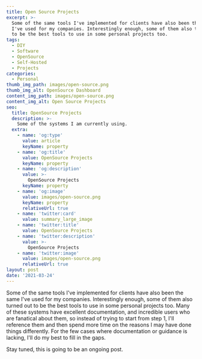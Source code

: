 ```yaml
---
title: Open Source Projects
excerpt: >-
  Some of the same tools I've implemented for clients have also been the same
  I've used for my companies. Interestingly enough, some of them also turned out
  to be the best tools to use in some personal projects too.
tags:
  - DIY
  - Software
  - OpenSource
  - Self-Hosted
  - Projects
categories:
  - Personal
thumb_img_path: images/open-source.png
thumb_img_alt: OpenSource Dashboard
content_img_path: images/open-source.png
content_img_alt: Open Source Projects
seo:
  title: OpenSource Projects
  description: >-
    Some of the systems I am currently using.
  extra:
    - name: 'og:type'
      value: article
      keyName: property
    - name: 'og:title'
      value: OpenSource Projects
      keyName: property
    - name: 'og:description'
      value: >-
        OpenSource Projects
      keyName: property
    - name: 'og:image'
      value: images/open-source.png
      keyName: property
      relativeUrl: true
    - name: 'twitter:card'
      value: summary_large_image
    - name: 'twitter:title'
      value: OpenSource Projects
    - name: 'twitter:description'
      value: >-
        OpenSource Projects
    - name: 'twitter:image'
      value: images/open-source.png
      relativeUrl: true
layout: post
date: '2021-03-24'
---
```

Some of the same tools I've implemented for clients have also been the same I've used for my companies. Interestingly enough, some of them also turned out to be the best tools to use in some personal projects too. Many of these systems have excellent documentation, and incredible users who are fanatical about them, so instead of trying to start from step 1, I'll reference them and then spend more time on the reasons I may have done things differently. For the few cases where documentation or guidance is lacking, I'll do my best to fill in the gaps.

Stay tuned, this is going to be an ongoing post.
